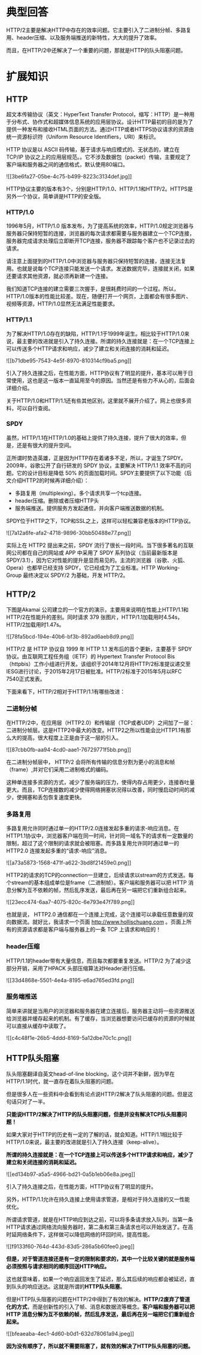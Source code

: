 # <font style="color:#000000;">典型回答</font>
<font style="color:#000000;"></font>

<font style="color:#000000;">HTTP/2主要是解决HTTP中存在的效率问题。它主要引入了二进制分帧、多路复用、header压缩、以及服务端推送的新特性，大大的提升了效率。</font>

<font style="color:#000000;"></font>

<font style="color:#000000;">而且，在HTTP/2中还解决了一个重要的问题，那就是HTTP的队头阻塞问题。</font>

<font style="color:#000000;"></font>

# <font style="color:#000000;">扩展知识</font>
## <font style="color:#000000;">HTTP</font>
<font style="color:#000000;"></font>

<font style="color:#000000;">超文本传输协议（英文：HyperText Transfer Protocol，缩写：HTTP）是一种用于分布式、协作式和超媒体信息系统的应用层协议。设计HTTP最初的目的是为了提供一种发布和接收HTML页面的方法。通过HTTP或者HTTPS协议请求的资源由统一资源标识符（Uniform Resource Identifiers，URI）来标识。</font>

<font style="color:#000000;"></font>

<font style="color:#000000;">HTTP 协议是以 ASCII 码传输，基于请求与响应模式的、无状态的，建立在 TCP/IP 协议之上的应用层规范。。它不涉及数据包（packet）传输，主要规定了客户端和服务器之间的通信格式，默认使用80端口。</font>

<font style="color:#000000;"></font>

![[3be6fa27-05be-4c75-b499-8223c3134def.jpg]]

<font style="color:#000000;"></font>

<font style="color:#000000;">HTTP协议主要的版本有3个，分别是HTTP/1.0、HTTP/1.1和HTTP/2。HTTPS是另外一个协议，简单讲是HTTP的安全版。</font>

<font style="color:#000000;"></font>

### <font style="color:#000000;">HTTP/1.0</font>
<font style="color:#000000;"></font>

<font style="color:#000000;">1996年5月，HTTP/1.0 版本发布，为了提高系统的效率，HTTP/1.0规定浏览器与服务器只保持短暂的连接，浏览器的每次请求都需要与服务器建立一个TCP连接，服务器完成请求处理后立即断开TCP连接，服务器不跟踪每个客户也不记录过去的请求。</font>

<font style="color:#000000;"></font>

<font style="color:#000000;">请注意上面提到的HTTP/1.0中浏览器与服务器只保持短暂的连接，连接无法复用。也就是说每个TCP连接只能发送一个请求。发送数据完毕，连接就关闭，如果还要请求其他资源，就必须再新建一个连接。</font>

<font style="color:#000000;"></font>

<font style="color:#000000;">我们知道TCP连接的建立需要三次握手，是很耗费时间的一个过程。所以，HTTP/1.0版本的性能比较差。现在，随便打开一个网页，上面都会有很多图片、视频等资源，HTTP/1.0显然无法满足性能要求。</font>

<font style="color:#000000;"></font>

### <font style="color:#000000;">HTTP/1.1</font>
<font style="color:#000000;"></font>

<font style="color:#000000;">为了解决HTTP/1.0存在的缺陷，HTTP/1.1于1999年诞生。相比较于HTTP/1.0来说，最主要的改进就是引入了持久连接。所谓的持久连接就是：在一个TCP连接上可以传送多个HTTP请求和响应，减少了建立和关闭连接的消耗和延迟。</font>

<font style="color:#000000;"></font>

![[b71dbe95-7543-4e5f-8970-810314cf9ba5.png]]

<font style="color:#000000;"></font>

<font style="color:#000000;">引入了持久连接之后，在性能方面，HTTP协议有了明显的提升，基本可以用于日常使用，这也是这一版本一直延用至今的原因。当然还是有些力不从心的，后面会详细介绍。</font>

<font style="color:#000000;"></font>

<font style="color:#000000;">关于HTTP/1.0和HTTP/1.1还有些其他区别，这里就不展开介绍了。网上也很多资料，可以自行查阅。</font>

<font style="color:#000000;"></font>

### <font style="color:#000000;">SPDY</font>
<font style="color:#000000;"></font>

<font style="color:#000000;">虽然，HTTP/1.1在HTTP/1.0的基础上提供了持久连接，提升了很大的效率，但是，还是有很大的提升空间。</font>

<font style="color:#000000;"></font>

<font style="color:#000000;">正所谓时势造英雄，正是因为HTTP存在着诸多不足，所以，才诞生了SPDY。2009年，谷歌公开了自行研发的 SPDY 协议，主要解决 HTTP/1.1 效率不高的问题。它的设计目标是降低 50% 的页面加载时间。SPDY主要提供了以下功能（后文介绍HTTP2的时候再详细介绍）：</font>

<font style="color:#000000;"></font>

+ <font style="color:#000000;">多路复用（multiplexing）。多个请求共享一个tcp连接。</font>
+ <font style="color:#000000;">header压缩。删除或者压缩HTTP头</font>
+ <font style="color:#000000;">服务端推送。提供服务方发起通信，并向客户端推送数据的机制。</font>

<font style="color:#000000;"></font>

<font style="color:#000000;">SPDY位于HTTP之下，TCP和SSL之上，这样可以轻松兼容老版本的HTTP协议。</font>

<font style="color:#000000;"></font>

![[7a12a6fe-afa2-4718-9896-30bb50488e77.png]]

<font style="color:#000000;"></font>

<font style="color:#000000;">实际上在 HTTP2 提出来之前，SPDY 流行了很长一段时间。当下很多著名的互联网公司都在自己的网站或 APP 中采用了 SPDY 系列协议（当前最新版本是 SPDY/3.1），因为它对性能的提升是显而易见的。主流的浏览器（谷歌、火狐、Opera）也都早已经支持 SPDY，它已经成为了工业标准。HTTP Working-Group 最终决定以 SPDY/2 为基础，开发 HTTP/2。</font>

<font style="color:#000000;"></font>

## <font style="color:#000000;">HTTP/2</font>
<font style="color:#000000;"></font>

<font style="color:#000000;">下图是Akamai 公司建立的一个官方的演示，主要用来说明在性能上HTTP/1.1和HTTP/2在性能升的差别。同时请求 379 张图片，HTTP/1.1加载用时4.54s，HTTP/2加载用时1.47s。</font>

<font style="color:#000000;"></font>

![[78fa5bcd-194e-40b6-bf3b-892ad6aeb8d9.png]]

<font style="color:#000000;"></font>

<font style="color:#000000;">HTTP/2 是 HTTP 协议自 1999 年 HTTP 1.1 发布后的首个更新，主要基于 SPDY 协议。由互联网工程任务组（IETF）的 Hypertext Transfer Protocol Bis（httpbis）工作小组进行开发。该组织于2014年12月将HTTP/2标准提议递交至IESG进行讨论，于2015年2月17日被批准。HTTP/2标准于2015年5月以RFC 7540正式发表。</font>

<font style="color:#000000;"></font>

<font style="color:#000000;">下面来看下，HTTP/2相对于HTTP/1.1有哪些改进：</font>

<font style="color:#000000;"></font>

### <font style="color:#000000;">二进制分帧</font>
<font style="color:#000000;"></font>

<font style="color:#000000;">在HTTP/2中，在应用层（HTTP2.0）和传输层（TCP或者UDP）之间加了一层：二进制分帧层。这是HTTP2中最大的改变。HTTP2之所以性能会比HTTP1.1有那么大的提高，很大程度上正是由于这一层的引入。</font>

<font style="color:#000000;"></font>

![[87cbb0fb-aa94-4cd0-aae1-76729771f5bb.png]]

<font style="color:#000000;"></font>

<font style="color:#000000;">在二进制分帧层中， HTTP/2 会将所有传输的信息分割为更小的消息和帧（frame）,并对它们采用二进制格式的编码。</font>

<font style="color:#000000;"></font>

<font style="color:#000000;">这种单连接多资源的方式，减少了服务端的压力，使得内存占用更少，连接吞吐量更大。而且，TCP连接数的减少使得网络拥塞状况得以改善，同时慢启动时间的减少，使拥塞和丢包恢复速度更快。</font>

<font style="color:#000000;"></font>

### <font style="color:#000000;">多路复用</font>
<font style="color:#000000;"></font>

<font style="color:#000000;">多路复用允许同时通过单一的HTTP/2.0连接发起多重的请求-响应消息。在HTTP1.1协议中，浏览器客户端在同一时间，针对同一域名下的请求有一定数量的限制，超过了这个限制的请求就会被阻塞。而多路复用允许同时通过单一的 HTTP2.0 连接发起多重的“请求-响应”消息。</font>

<font style="color:#000000;"></font>

![[a73a5873-1568-471f-a622-3bd8f21459e0.png]]

<font style="color:#000000;"></font>

<font style="color:#000000;">HTTP2的请求的TCP的connection一旦建立，后续请求以stream的方式发送。每个stream的基本组成单位是frame（二进制帧）。客户端和服务器可以把 HTTP 消息分解为互不依赖的帧，然后乱序发送，最后再在另一端把它们重新组合起来。</font>

<font style="color:#000000;"></font>

![[23ecc474-6aa7-4075-820c-6e793e47f789.png]]

<font style="color:#000000;"></font>

<font style="color:#000000;">也就是说， HTTP2.0 通信都在一个连接上完成，这个连接可以承载任意数量的双向数据流。就好比，我请求一个页面 </font>[<font style="color:#000000;">http://www.hollischuang.com</font>](http://www.hollischuang.com)<font style="color:#000000;"> 。页面上所有的资源请求都是客户端与服务器上的一条 TCP 上请求和响应的！</font>

<font style="color:#000000;"></font>

### <font style="color:#000000;">header压缩</font>
<font style="color:#000000;"></font>

<font style="color:#000000;">HTTP/1.1的header带有大量信息，而且每次都要重复发送。HTTP/2 为了减少这部分开销，采用了HPACK 头部压缩算法对Header进行压缩。</font>

<font style="color:#000000;"></font>

![[33d4868e-5501-4e4a-8195-e6ad765ed3fd.png]]

<font style="color:#000000;"></font>

### <font style="color:#000000;">服务端推送</font>
<font style="color:#000000;"></font>

<font style="color:#000000;">简单来讲就是当用户的浏览器和服务器在建立连接后，服务器主动将一些资源推送给浏览器并缓存起来的机制。有了缓存，当浏览器想要访问已缓存的资源的时候就可以直接从缓存中读取了。</font>

<font style="color:#000000;"></font>

![[c4c48f1e-26b5-4ddd-8169-5a12dbe70c1c.png]]

<font style="color:#000000;"></font>

## <font style="color:#000000;">HTTP队头阻塞</font>
<font style="color:#000000;"></font>

<font style="color:#000000;">队头阻塞翻译自英文head-of-line blocking，这个词并不新鲜，因为早在HTTP/1.1时代，就一直存在着队头阻塞的问题。</font>

<font style="color:#000000;">但是很多人在一些资料中会看到有论点说HTTP/2解决了队头阻塞的问题。但是这句话只对了一半。</font>

**<font style="color:#000000;">只能说HTTP/2解决了HTTP的队头阻塞问题，但是并没有解决TCP队头阻塞问题！</font>**

<font style="color:#000000;">如果大家对于HTTP的历史有一定的了解的话，就会知道。HTTP/1.1相比较于HTTP/1.0来说，最主要的改进就是引入了持久连接（keep-alive）。</font>

**<font style="color:#000000;">所谓的持久连接就是：在一个TCP连接上可以传送多个HTTP请求和响应，减少了建立和关闭连接的消耗和延迟。</font>**

![[ed134b97-a5a5-4966-bd21-0a5b1eb06e8a.jpeg]]

<font style="color:#000000;">引入了持久连接之后，在性能方面，HTTP协议有了明显的提升。</font>

<font style="color:#000000;">另外，HTTP/1.1允许在持久连接上使用请求管道，是相对于持久连接的又一性能优化。</font>

<font style="color:#000000;">所谓请求管道，就是在HTTP响应到达之前，可以将多条请求放入队列，当第一条HTTP请求通过网络流向服务器时，第二条和第三条请求也可以开始发送了。在高时延网络条件下，这样做可以降低网络的环回时间，提高性能。</font>

![[f9133f60-764d-443d-83d5-286a5b60fee0.jpeg]]

**<font style="color:#000000;">但是，对于管道连接还是有一定的限制和要求的，其中一个比较关键的就是服务端必须按照与请求相同的顺序回送HTTP响应。</font>**

<font style="color:#000000;">这也就意味着，如果一个响应返回发生了延迟，那么其后续的响应都会被延迟，直到队头的响应送达。这就是所谓的</font>**<font style="color:#000000;">HTTP队头阻塞</font>**<font style="color:#000000;">。</font>

<font style="color:#000000;">但是HTTP队头阻塞的问题在HTTP/2中得到了有效的解决。</font>**<font style="color:#000000;">HTTP/2废弃了管道化的方式</font>**<font style="color:#000000;">，而是创新性的引入了帧、消息和数据流等概念。</font>**<font style="color:#000000;">客户端和服务器可以把 HTTP 消息分解为互不依赖的帧，然后乱序发送，最后再在另一端把它们重新组合起来。</font>**

![[bfeaeaba-4ec1-4d60-b0d1-632d78061a94.jpeg]]

**<font style="color:#000000;">因为没有顺序了，所以就不需要阻塞了，就有效的解决了HTTP队头阻塞的问题。</font>**



